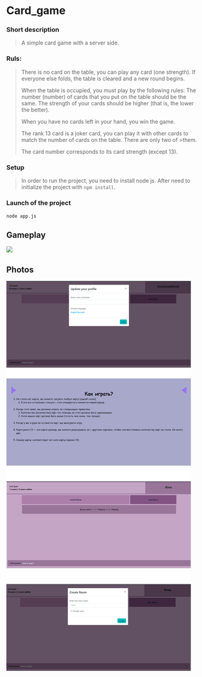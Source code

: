 # Card_game
### Short description
>A simple card game with a server side.

### Ruls:
>There is no card on the table, you can play any card (one strength).
>If everyone else folds, the table is cleared and a new round begins.
>
>When the table is occupied, you must play by the following rules:
>The number (number) of cards that you put on the table should be the same.
>The strength of your cards should be higher (that is, the lower the better).
>
>When you have no cards left in your hand, you win the game.
>
>The rank 13 card is a joker card, you can play it with other cards to match the number of cards on the table. There are only two of >them.
>
>The card number corresponds to its card strength (except 13).

### Setup

>In order to run the project, you need to install node js. After need to initialize the project with `npm install`.

### Launch of the project
```
node app.js
```

## Gameplay
<img src="https://github.com/CamyrauBTanke/CamyrauBTanke/blob/main/img/projects/card-game-js-2.gif">

## Photos
<img src="https://github.com/CamyrauBTanke/CamyrauBTanke/blob/main/img/projects/card-game-js-1.png">
